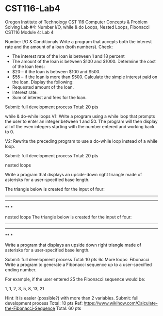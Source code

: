 # CST116-Lab4
Oregon Institute of Technology
CST 116 Computer Concepts & Problem Solving
Lab #4: Number I/O, while & do Loops, Nested Loops, Fibonacci
CST116
Module 4: Lab 4


Number I/O & Conditionals
Write a program that accepts both the interest rate and the amount of a loan (both numbers).
Check:
* The interest rate of the loan is between 1 and 18 percent
* The amount of the loan is between $100 and $1000.
Determine the cost of the loan fees:
* $20 – if the loan is between $100 and $500.
* $55 – if the loan is more than $500.
Calculate the simple interest paid on the loan.
Display the following:
* Requested amount of the loan.
* Interest rate.
* Sum of interest and fees for the loan.


Submit: full development process
Total: 20 pts


while & do-while loops
V1: Write a program using a while loop that prompts the user to enter an integer between 1 and 50.
The program will then display all of the even integers starting with the number entered and working back to 0.


V2: Rewrite the preceding program to use a do-while loop instead of a while loop.


Submit: full development process
Total: 20 pts

nested loops

Write a program that displays an upside-down right triangle made of asterisks for a user-specified base length.

The triangle below is created for the input of four:

****
***
**
*


nested loops
The triangle below is created for the input of four:

****
***
**
*

Write a program that displays an upside down right triangle made of asterisks for a user-specified base length.



Submit: full development process
Total: 10 pts
6c More loops: Fibonacci
Write a program to generate a Fibonacci sequence up to a user-specified ending number.


For example, if the user entered 25 the Fibonacci sequence would be:


1, 1, 2, 3, 5, 8, 13, 21


Hint: It is easier (possible?) with more than 2 variables.
Submit: full development process
Total: 10 pts
Ref: https://www.wikihow.com/Calculate-the-Fibonacci-Sequence 
Total: 60 pts
